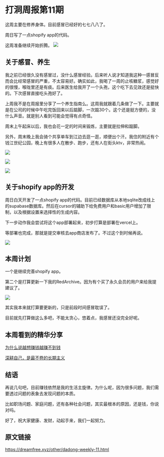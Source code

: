 # 打洞周报第11期
这周主要在修养身体。目前感冒已经好的七七八八了。

周日写了一点shopify app的代码。

这周准备继续开始折腾。
![](https://cdn.mundane.ink/202505262256167.png)


## 关于感冒、养生
我之前已经很久没有感冒过，没什么感冒经验。后来听人说才知道我这种一感冒反而会比经常感冒的严重，不太容易好。确实如此，我喝了一周的止咳糖浆，感觉好的很慢，喉咙里还是有痰。后来医生给我开了一个头孢，这个吃下去见效还是挺快的。下次感冒直接吃头孢好了。

上周我不是在周报里分享了一个养生指南么。这周我就跟着几条做了一下。主要就是在公司的时候中午吃完饭回来以后踮脚，一次踮30个。这个还是挺方便的，没什么声音。就是别人看到可能会觉得有点奇怪。

周末上午起床以后，我也会花一定的时间来锻炼，主要就是拉伸和踮脚。

另外，周末晚上我会骑个共享单车到江边去逛一逛，顺便出个汗。我住的附近有个钱江世纪公园，晚上有很多人在散步、跑步，还有人在街头ktv，非常热闹。

![](https://cdn.mundane.ink/202507212003630.png)

![](https://cdn.mundane.ink/202507212006539.jpg)

![](https://cdn.mundane.ink/202507212007187.jpg)

## 关于shopify app的开发
周日白天开发了一点shopify app的代码。目前已经数据库从本地sqlite改成线上的supabase数据库。然后在cursor的辅助下给免费用户和basic用户增加了限制，以及根据设置来选择性的生成内容。

下一步动作我会尝试将这个app部署起来，初步打算是部署在vercel上。

等部署也完成，那就是提交审核去app商店发布了。不过这个到时候再说。

![](https://cdn.mundane.ink/202507212010204.png)

## 本周计划

一个是继续完善shopify app。

第二个是打算更新一下我的RedArchive。因为有个买了永久会员的用户来给我提建议了。

![](https://cdn.mundane.ink/202507212018273.jpg)

其实我本来就打算要更新的，只是前段时间感冒耽误了。

目前就先打算做这么多吧，不能太贪心，悠着点，我感冒还没完全好呢。

## 本周看到的精华分享

[为什么说越想赚钱越赚不到钱](https://mp.weixin.qq.com/s/d4oiiASXOmkv_-bICSKCZQ)

[深耕自己，是最不卷的长期主义](https://mp.weixin.qq.com/s/szV6mY4GRkRYSVQ5HsEWzg)

## 结语

再说几句吧，目前赚钱依然是我的生活主旋律。为什么呢，因为很多问题，我们需要透过问题的表象去发现问题的本质。

比如职场问题、家庭问题，还有各种社会问题，其实最根本的原因，还是钱，你说对吗。

好了，祝大家健康、发财，动起手来，我们一起努力。

## 原文链接
<https://dreamfree.xyz/other/dadong-weekly-11.html>
